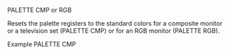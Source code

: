 PALETTE CMP or RGB

Resets the palette registers to the standard colors for a composite monitor or a television set (PALETTE CMP) or for an RGB monitor (PALETTE RGB).

Example
PALETTE CMP
